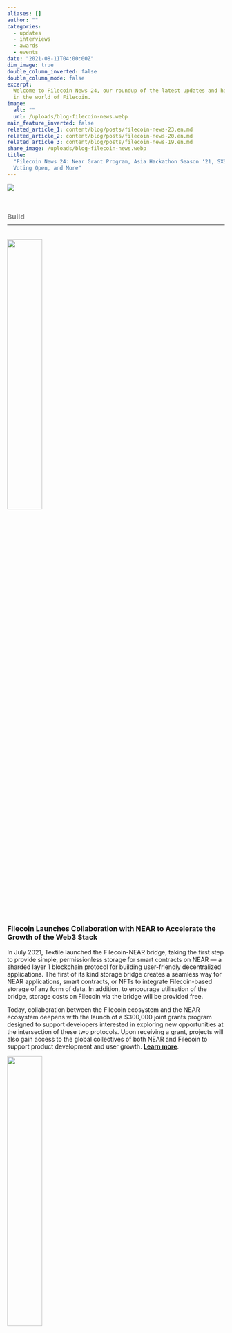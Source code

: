 ```yaml
---
aliases: []
author: ""
categories:
  - updates
  - interviews
  - awards
  - events
date: "2021-08-11T04:00:00Z"
dim_image: true
double_column_inverted: false
double_column_mode: false
excerpt:
  Welcome to Filecoin News 24, our roundup of the latest updates and happenings
  in the world of Filecoin.
image:
  alt: ""
  url: /uploads/blog-filecoin-news.webp
main_feature_inverted: false
related_article_1: content/blog/posts/filecoin-news-23.en.md
related_article_2: content/blog/posts/filecoin-news-20.en.md
related_article_3: content/blog/posts/filecoin-news-19.en.md
share_image: /uploads/blog-filecoin-news.webp
title:
  "Filecoin News 24: Near Grant Program, Asia Hackathon Season '21, SXSW Panel
  Voting Open, and More"
---
```


![](/uploads/filecoin-news-24.webp)

<h3 style="margin:3em 0 2em 0;padding-bottom:.5em;color:#888888;border-bottom: 2px solid #808080;"><b>Build</b></h3>

<a href="https://filecoin.io/blog/posts/filecoin-launches-collaboration-with-near-to-accelerate-the-growth-of-the-web3-stack/"><img src="/uploads/filecoin-near.webp" style="width:40%;margin-left:0%"></a>

### Filecoin Launches Collaboration with NEAR to Accelerate the Growth of the Web3 Stack

In July 2021, Textile launched the Filecoin-NEAR bridge, taking the first step to provide simple, permissionless storage for smart contracts on NEAR — a sharded layer 1 blockchain protocol for building user-friendly decentralized applications. The first of its kind storage bridge creates a seamless way for NEAR applications, smart contracts, or NFTs to integrate Filecoin-based storage of any form of data. In addition, to encourage utilisation of the bridge, storage costs on Filecoin via the bridge will be provided free.

Today, collaboration between the Filecoin ecosystem and the NEAR ecosystem deepens with the launch of a $300,000 joint grants program designed to support developers interested in exploring new opportunities at the intersection of these two protocols. Upon receiving a grant, projects will also gain access to the global collectives of both NEAR and Filecoin to support product development and user growth. [**Learn more**](https://filecoin.io/blog/posts/filecoin-launches-collaboration-with-near-to-accelerate-the-growth-of-the-web3-stack/).

<a href="https://filecoin.io/blog/posts/announcing-chainlink-filecoin-joint-grants-for-dapps-combining-decentralized-storage-and-oracles/"><img src="/uploads/chainlink-filecoin.webp" style="width:40%;margin-left:0%"></a>

### Announcing Chainlink-Filecoin Joint Grants for dApps Combining Decentralized Storage and Oracles

[**Chainlink**](http://chain.link/) and [**Filecoin**](https://filecoin.io/) are launching a joint grant initiative to accelerate development of [**hybrid smart contracts**](https://blog.chain.link/hybrid-smart-contracts-explained/) that combine Chainlink decentralized oracles and Filecoin decentralized storage within a single application. Hybrid smart contacts leverage code running on the blockchain (on-chain) with data and computation from outside the blockchain (off-chain). By bringing together Filecoin and Chainlink, developers can build end-to-end decentralized applications that have cost-efficient and immutable storage capabilities along with a universal and secure connection to external resources. For more information, please [**read this recent blog post**](https://filecoin.io/blog/posts/announcing-chainlink-filecoin-joint-grants-for-dapps-combining-decentralized-storage-and-oracles/).

<a href="https://filecoin.io/blog/posts/building-web3-filecoin-ethereum-better-together/"><img src="/uploads/juan-ethcc-talk.webp" style="width:40%;margin-left:0%"></a>

### Building Web3: Filecoin + Ethereum Better Together

As a modular, interoperable solution Filecoin has found a natural fit with other stacks, applications, and ecosystems within Web3. Since its launch in October 2020, Filecoin has grown to over 8 exbibytes of available storage with 400+ new projects entering the space. One ecosystem that continues to prove collaborative and mutually beneficial is Ethereum. Learn more about Filecoin + Ethereum and use cases for the future in this recap of [**Juan Benet’s talk**](https://filecoin.io/blog/posts/building-web3-filecoin-ethereum-better-together/) at EthCC 2021.

<a href="https://www.youtube.com/watch?v=tdqIvaZ28ns"><img src="/uploads/hackfs.webp" style="width:40%;margin-left:0%"></a>

### HackFS Builders Day Summit Recap

[**IPFS & Filecoin Builder's Day Summit**](https://www.youtube.com/watch?v=tdqIvaZ28ns) was held on Friday, Aug 6th as part of the ongoing [**HackFS**](https://hackfs.com/) virtual hackathon with [**ETHGlobal**](https://ethglobal.co/) and Protocol Labs. Sessions for builders included Filecoin: What's Now Possible, Web3.Storage and NFT Storage, ARG/ estuary.tech, Introducing Palm Sidechain, Enabling Open Web for Consumer Apps, How to Make Large Updateable & Extensible NFTs Using IPFS & KSPEC, The LongHashX Web3 Accelerator, Grants Opportunities for Your IPFS & Filecoin Projects, and The Basecamp Program. [**Watch the full video**](https://www.youtube.com/watch?v=tdqIvaZ28ns).

<a href="https://filecoin-community.typeform.com/to/scRusMWz"><img src="/uploads/asia-hackathon-card.webp" style="width:40%;margin-left:0%"></a>

### Wanxiang Blockchain Week & Asia Hackathon Season

The 2021 Wanxiang Blockchain Week started last week and goes through September 12th, focusing on integrating blockchain and other digital technologies, like 5G, AI, and IoT, to accelerate the digital transformation of various industries.

Wanxiang Blockchain Week also marks the kick-off of the multi-event Asia Hackathon Season. The series will identify, accelerate, and highlight the incredible development work being done in Asia with the Filecoin and IPFS stacks. About $500,000 in prizes and grants will be available to teams, startups, projects, and entrepreneurs taking part. [**Register your email**](https://filecoin-community.typeform.com/to/scRusMWz) to stay in the loop about the upcoming events in the series!

<h3 style="margin:3em 0 2em 0;padding-bottom:.5em;color:#888888;border-bottom: 2px solid #808080;"><b>Store</b></h3>

<a href="https://web3.storage/"><img src="/uploads/web3-storage-card.webp" style="width:40%;margin-left:0%"></a>

### Introducing Web3.Storage: A simple interface for Filecoin storage

Protocol Labs has launched [**Web3.Storage**](https://web3.storage/), a simple interface for developers to store and retrieve data from Filecoin’s decentralized storage network! Web3.Storage 一 which will remain free indefinitely 一 gives developers an easy avenue to build applications with redundant, decentralized storage and secure, content addressed data. By handling a ton of the complexity of interacting directly with decentralized storage, it is one of the best ways to integrate with Filecoin storage for all developers, from Web3 newbies to IPFS veterans! [**Give it a spin**](https://web3.storage/).

<a href="https://youtu.be/AHAMHbpioGw"><img src="/uploads/estuary-preview.webp" style="width:40%;margin-left:0%">

### Estuary Developer Preview

The **ARG** at Protocol Labs has opened up more invites for [**Estuary**](https://estuary.tech/)’s Developer Preview. Estuary aims to be one of the most reliable ways to ensure data gets on to Filecoin with great default storage parameters and automatic verified storage deals. Estuary is an awesome tool for developers and people who want an intuitive interface to upload their public data to Filecoin. Check out [**this video**](https://youtu.be/AHAMHbpioGw) here for an introduction and join the ARG on Filecoin Slack if you need help.

<h3 style="margin:3em 0 2em 0;padding-bottom:.5em;color:#888888;border-bottom: 2px solid #808080;"><b>Mine</b></h3>

<a href="https://github.com/filecoin-project/FIPs/blob/master/FIPS/fip-0018.md"><img src="/uploads/fil-sealing-graphic.webp" style="width:40%;margin-left:0%"></a>

### New Miner Terminology Proposal

This proposal describes a change to rebrand the existing ‘miner’ references in marketing assets, documentation, communication channels and UX interfaces to a new definition called 'Storage Providers'. This new proposal moves towards a naming convention that better represents community partners that provide the storage infrastructure and services to the Filecoin network. Please [give your feedback](https://github.com/filecoin-project/FIPs/blob/master/FIPS/fip-0018.md).

### An Update on Filecoin Deal Auctions

Filecoin auctions aim to drive better deal success, speed, and features through economics. Unlike the default deal-making flow on Filecoin, auctions bring miners to the deal stream and encourage them to compete, in real-time, for storage deals. In an emerging market like Filecoin, auctions make it easy for anyone who needs to store data to get great results.

<h3 style="margin:3em 0 2em 0;padding-bottom:.5em;color:#888888;border-bottom: 2px solid #808080;"><b>Updates</b></h3>

<a href="https://drand.love/blog/2021/08/10/drand-celebrates-one-year-as-a-randomness-service/"><img src="/uploads/drand-anniversary-card-2.webp" style="width:40%;margin-left:0%"></a>

### Drand One Year Anniversary

[**Drand**](https://drand.love/), the distributed randomness beacon that was introduced to serve as a foundational randomness service for the Internet, surpassed 1M rounds on July 7, 2021 without any disruption throughout! Drand also celebrates one year since its v1.1 update on August 10, 2020 that included a number of key features and made drand a production-ready service.

Read about these details and find out more updates in this [**blogpost**](https://drand.love/blog/2021/08/10/drand-celebrates-one-year-as-a-randomness-service/).

<a href="https://www.finextra.com/pressarticle/88753/crypto-startup-secured-finance-raises-4-million-in-seed-funding"><img src="/uploads/secured-finance-card.webp" style="width:40%;margin-left:0%"></a>

### Secured Finance Raises $4m in Funding

[**Secured Finance**](https://twitter.com/financesecured?lang=en) is a platform for the conclusion of smart contract-based peer-to-peer fixed-rate loans, collateral management services, cross-currency swaps, and other types of interest-rate products. Last week, Secured Finance announced a $4m fundraising round. The raise was co-led by GSR Markets and Protocol Labs, with participation from FinTech Collective, HOF Capital, and Huobi Ventures. In February, Secured Finance completed the Filecoin Launchpad Accelerator by Tachyon, a 12-week immersive program bridging the IPFS, Filecoin and Ethereum communities. Watch Secured Finance’s Demo Day presentation\* and [**learn more about the fundraise**](https://www.finextra.com/pressarticle/88753/crypto-startup-secured-finance-raises-4-million-in-seed-funding).

<a href="https://research.protocol.ai/sites/consensusday21/"><img src="/uploads/consensusday-card.webp" style="width:40%;margin-left:0%"></a>

### ConsensusDay 21

Consensus is at the heart blockchain networks but its scalability remains an Achilles' heel. To celebrate the launch of Protocol Labs’ [**ConsensusLab**](https://research.protocol.ai/blog/2021/consensuslab-supercharging-our-consensus-research/) and establish a collaboration network, [**ConsensusDay 21**](https://research.protocol.ai/sites/consensusday21/) will be a one-day virtual workshop on consensus research and related topics. Follow the link to learn more and submit your contribution by September 8.

Important Dates:
Submission Deadline: 09/08/21
Acceptance Notification: 09/22/21
Workshop date: 10/06/21

<h3 style="margin:3em 0 2em 0;padding-bottom:.5em;color:#888888;border-bottom: 2px solid #808080;"><b>Community</b></h3>

<a href="https://panelpicker.sxsw.com/vote?search%5Bconference_id%5D=40"><img src="/uploads/sxsw-panel-picker.webp" style="width:40%;margin-left:0%"></a>

### SXSW: 2022 Panel Voting is Open

Voting is open for the 2022 SXSW panel picker! Check out the IPFS, Filecoin, and Protocol Labs talk pitches below, and vote for your favorites.

- [**Guardians of Our Shared History**](https://panelpicker.sxsw.com/vote/117184)
- [**IPFS and Filecoin for the Long Haul**](https://panelpicker.sxsw.com/vote/118750)
- [**Crypto Satellites: Trust in Space**](https://panelpicker.sxsw.com/vote/118769)
- [**Nft School: Create A Freshly Minted NFT Token**](https://panelpicker.sxsw.com/vote/118723)
- [**Building Tools for Clean Energy in Crypto**](https://panelpicker.sxsw.com/vote/118735)
- [**The Future of Music Streaming is Decentralized**](https://panelpicker.sxsw.com/vote/118779)
- [**How the Future of Music NFTs Will Empower Creators**](https://panelpicker.sxsw.com/vote/118578)
- [**Creating a Photographic Archive of Trust**](https://panelpicker.sxsw.com/vote/118813)
- [**What Will the Internet Look Like in 2050?**](https://panelpicker.sxsw.com/vote/118489)
- [**Protecting Humanity's Most Sensitive Information**](https://panelpicker.sxsw.com/vote/118476)
- [**Accelerating Research With New Technology & Orgs**](https://panelpicker.sxsw.com/vote/116461)
- [**Using Web3 Principles to Drive Decarbonisation**](https://panelpicker.sxsw.com/vote/117494)

<a href="https://www.meetup.com/Filecoin-San-Francisco/"><img src="/uploads/meetup-2.webp" style="width:40%;margin-left:0%"></a>

### August Filecoin Community Meetup

Thanks to all who joined the August Filecoin Community meetup focused on the Filecoin mining community. In this month’s episode, community members shared a new branding proposal for miners (FIP) and four miners spoke on best practices and their findings after deploying the latest Filecoin v13 HyperDrive upgrade. In case you missed it, [catch up on the recording](https://www.youtube.com/watch?v=OnQD8MnuaOI).

<h3 style="margin:3em 0 2em 0;padding-bottom:.5em;color:#888888;border-bottom: 2px solid #808080;">&nbsp</h3>

### ✊ Get Involved

Head over to the [**Filecoin project on GitHub**](https://github.com/filecoin-project) and be sure to take a look at the [**community resources**](https://github.com/filecoin-project/community). Ask questions in the [**Filecoin Slack**](http://filecoin.io/slack), discuss issues or new ideas in [**the community forum**](https://discuss.filecoin.io/), follow us on WeChat @Filecoin-Official or send us your thoughts [**on Twitter by following @Filecoin**](https://twitter.com/Filecoin).

[**The Filecoin blog**](https://filecoin.io/blog/) and [**YouTube channel**](https://www.youtube.com/channel/UCPyYmtJYQwxM-EUyRUTp5DA) are also great sources of information if you’re just getting started.

To receive this newsletter directly to your inbox, [**subscribe**](https://mailchi.mp/filecoin.io/subscribe)!
